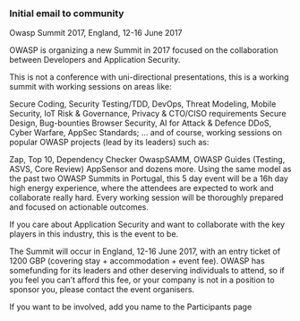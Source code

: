 ### Initial email to community

Owasp Summit 2017, England, 12-16 June 2017

OWASP is organizing a new Summit in 2017 focused on the collaboration between Developers and Application Security.

This is not a conference with uni-directional presentations, this is a working summit with working sessions on areas like:

Secure Coding, Security Testing/TDD, DevOps,
Threat Modeling, Mobile Security, IoT
Risk & Governance, Privacy & CTO/CISO requirements
Secure Design, Bug-bounties
Browser Security, AI for Attack & Defence
DDoS, Cyber Warfare, AppSec Standards;
… and of course, working sessions on popular OWASP projects (lead by its leaders) such as:

Zap, Top 10, Dependency Checker
OwaspSAMM, OWASP Guides (Testing, ASVS, Core Review)
AppSensor and dozens more.
Using the same model as the past two OWASP Summits in Portugal, this 5 day event will be a 16h day high energy experience, where the attendees are expected to work and collaborate really hard. Every working session will be thoroughly prepared and focused on actionable outcomes.

If you care about Application Security and want to collaborate with the key players in this industry, this is the event to be.

The Summit will occur in England, 12-16 June 2017, with an entry ticket of 1200 GBP (covering stay + accommodation + event fee). OWASP has somefunding for its leaders and other deserving individuals to attend, so if you feel you can’t afford this fee, or your company is not in a position to sponsor you, please contact the event organisers.

If you want to be involved, add you name to the Participants page
